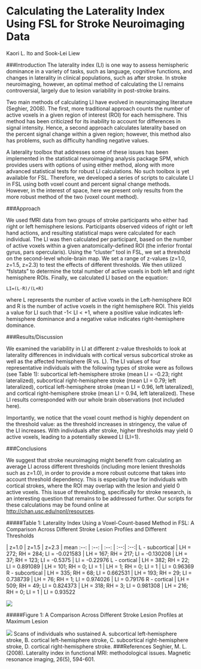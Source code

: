 Calculating the Laterality Index Using FSL for Stroke Neuroimaging Data
=====

Kaori L. Ito and Sook-Lei Liew

###Introduction
The laterality index (LI) is one way to assess hemispheric dominance in a variety of tasks, such as language, cognitive functions, and changes in laterality in clinical populations, such as after stroke. In stroke neuroimaging, however, an optimal method of calculating the LI remains controversial, largely due to lesion variability in post-stroke brains.
	
Two main methods of calculating LI have evolved in neuroimaging literature (Seghier, 2008). The first, more traditional approach counts the number of active voxels in a given region of interest (ROI) for each hemisphere. This method has been criticized for its inability to account for differences in signal intensity. Hence, a second approach calculates laterality based on the percent signal change within a given region; however, this method also has problems, such as difficulty handling negative values. 
	
A laterality toolbox that addresses some of these issues has been implemented in the statistical neuroimaging analysis package SPM, which provides users with options of using either method, along with more advanced statistical tests for robust LI calculations. No such toolbox is yet available for FSL. Therefore, we developed a series of scripts to calculate LI in FSL using both voxel count and percent signal change methods. However, in the interest of space, here we present only results from the more robust method of the two (voxel count method).

###Approach
	
We used fMRI data from two groups of stroke participants who either had right or left hemisphere lesions. Participants observed videos of right or left hand actions, and resulting statistical maps were calculated for each individual. The LI was then calculated per participant, based on the number of active voxels within a given anatomically-defined ROI (the inferior frontal gyrus, pars opercularis). Using the “cluster” tool in FSL, we set a threshold on the second-level whole-brain map. We set a range of z-values (z=1.0, z=1.5, z=2.3) to test the effects of different thresholds. We then utilized “fslstats” to determine the total number of active voxels in both left and right hemisphere ROIs. Finally, we calculated LI based on the equation:

    LI=(L-R)/(L+R)

where L represents the number of active voxels in the Left-hemisphere ROI and R is the number of active voxels in the right hemisphere ROI. This yields a value for LI such that -1< LI < +1, where a positive value indicates left-hemisphere dominance and a negative value indicates right-hemisphere dominance. 

###Results/Discussion
	
We examined the variability in LI at different z-value thresholds to look at laterality differences in individuals with cortical versus subcortical stroke as well as the affected hemisphere (R vs. L). The LI values of four representative individuals with the following types of stroke were as follows (see Table 1): subcortical left-hemisphere stroke (mean LI = -0.23; right lateralized), subcortical right-hemisphere stroke (mean LI = 0.79; left lateralized), cortical left-hemisphere stroke (mean LI = 0.96, left lateralized), and cortical right-hemisphere stroke (mean LI = 0.94, left lateralized). These LI results corresponded with our whole brain observations (not included here).

Importantly, we notice that the voxel count method is highly dependent on the threshold value: as the threshold increases in stringency, the value of the LI increases. With individuals after stroke, higher thresholds may yield 0 active voxels, leading to a potentially skewed LI (LI=1). 

###Conclusions

We suggest that stroke neuroimaging might benefit from calculating an average LI across different thresholds (including more lenient thresholds such as z=1.0), in order to provide a more robust outcome that takes into account threshold dependency. This is especially true for individuals with cortical strokes, where the ROI may overlap with the lesion and yield 0 active voxels. This issue of thresholding, specifically for stroke research, is an interesting question that remains to be addressed further. Our scripts for these calculations may be found online at <http://chan.usc.edu/npnl/resources>.

#####Table 1: Laterality Index Using a Voxel-Count-based Method in FSL: A Comparison Across Different Stroke Lesion Profiles and Different Thresholds
 
 | z=1.0  | z=1.5 | z=2.3 | mean
:--: | :--: | :--: | :--:| :--:|
L - subcortical | LH = 272; RH = 284; LI = -0.021583 | LH = 167; RH = 217; LI = -0.130208 | LH = 37; RH = 123; LI = -0.5375 | LI = -0.22976
L - cortical | LH = 382; RH = 22; LI = 0.891089  | LH = 101; RH = 0; LI = 1 | LH = 1; RH = 0; LI = 1 | LI = 0.96369
R - subcortical | LH = 335; RH = 68; LI = 0.662531 | LH = 193; RH = 29; LI = 0.738739 | LH = 76; RH = 1; LI = 0.974026 | LI =  0.79176
R - cortical | LH = 509; RH = 49; LI = 0.824373 | LH = 318; RH = 3; LI = 0.981308 | LH = 216; RH = 0; LI = 1 | LI = 0.93522

![](http://i66.tinypic.com/11i08ra.jpg)

#####Figure 1: A Comparison Across Different Stroke Lesion Profiles at Maximum Lesion

![](http://i68.tinypic.com/desmxz.jpg)
Scans of individuals who sustained A. subcortical left-hemisphere stroke, B. cortical left-hemisphere stroke, C. subcortical right-hemisphere stroke, D. cortical right-hemisphere stroke. 
###References
Seghier, M. L. (2008). Laterality index in functional MRI: methodological issues. Magnetic resonance imaging, 26(5), 594-601.
